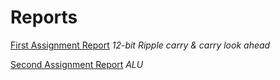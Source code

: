 # Reports

[First Assignment Report](https://docs.google.com/document/d/1iX7AOYslioU1JHEOQ0X4-kJw4td9CIUpifiDo__kSSY/edit#) *12-bit Ripple carry & carry look ahead*

[Second Assignment Report](https://docs.google.com/document/d/13FvzZnR5G1HK8dzby52a-9EQU81_gXI3Fk6SAceGTHw/edit#) *ALU*
